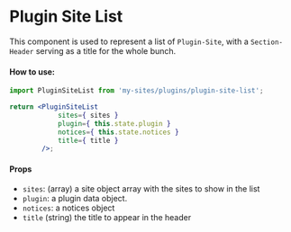 Plugin Site List
================

This component is used to represent a list of `Plugin-Site`, with a `Section-Header` serving as a title for the whole bunch.

#### How to use:

```jsx
import PluginSiteList from 'my-sites/plugins/plugin-site-list';

return <PluginSiteList
			sites={ sites }
			plugin={ this.state.plugin }
			notices={ this.state.notices }
			title={ title }
		/>;
```

#### Props

* `sites`: (array) a site object array with the sites to show in the list
* `plugin`: a plugin data object.
* `notices`: a notices object
* `title` (string) the title to appear in the header

